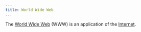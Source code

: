 ```yaml
---
title: World Wide Web
...
```


The [World Wide Web][www] (WWW) is an application of the [Internet].

[www]: https://en.wikipedia.org/wiki/World_Wide_Web
[Internet]: internet.html
